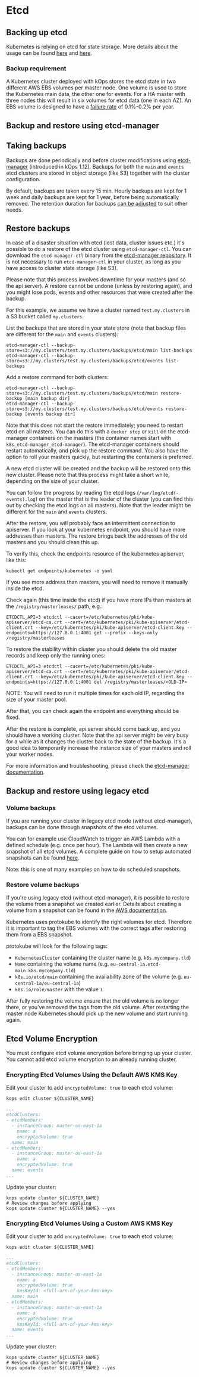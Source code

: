 # Etcd

## Backing up etcd

Kubernetes is relying on etcd for state storage. More details about the usage
can be found [here](https://kubernetes.io/docs/admin/etcd/) and
[here](https://coreos.com/etcd/docs/latest/).

### Backup requirement

A Kubernetes cluster deployed with kOps stores the etcd state in two different
AWS EBS volumes per master node. One volume is used to store the Kubernetes
main data, the other one for events. For a HA master with three nodes this will
result in six volumes for etcd data (one in each AZ). An EBS volume is designed
to have a [failure rate](https://aws.amazon.com/ebs/details/#AvailabilityandDurability)
of 0.1%-0.2% per year.

## Backup and restore using etcd-manager

## Taking backups

Backups are done periodically and before cluster modifications using [etcd-manager](etcd_administration.md)
(introduced in kOps 1.12). Backups for both the `main` and `events` etcd clusters
are stored in object storage (like S3) together with the cluster configuration.

By default, backups are taken every 15 min. Hourly backups are kept for 1 week and
daily backups are kept for 1 year, before being automatically removed. The retention
duration for backups [can be adjusted](../cluster_spec.md#etcd-backups-retention)
to suit other needs.

## Restore backups

In case of a disaster situation with etcd (lost data, cluster issues etc.) it's
possible to do a restore of the etcd cluster using `etcd-manager-ctl`.
You can download the `etcd-manager-ctl` binary from the [etcd-manager repository](https://github.com/kopeio/etcd-manager/releases).
It is not necessary to run `etcd-manager-ctl` in your cluster, as long as you have access to cluster state storage (like S3).

Please note that this process involves downtime for your masters (and so the api server).
A restore cannot be undone (unless by restoring again), and you might lose pods, events
and other resources that were created after the backup.

For this example, we assume we have a cluster named `test.my.clusters` in a S3 bucket called `my.clusters`.

List the backups that are stored in your state store (note that backup files are different for the `main` and `events` clusters):

```
etcd-manager-ctl --backup-store=s3://my.clusters/test.my.clusters/backups/etcd/main list-backups
etcd-manager-ctl --backup-store=s3://my.clusters/test.my.clusters/backups/etcd/events list-backups
```

Add a restore command for both clusters:

```
etcd-manager-ctl --backup-store=s3://my.clusters/test.my.clusters/backups/etcd/main restore-backup [main backup dir]
etcd-manager-ctl --backup-store=s3://my.clusters/test.my.clusters/backups/etcd/events restore-backup [events backup dir]
```

Note that this does not start the restore immediately; you need to restart etcd on all masters.
You can do this with a `docker stop` or `kill` on the etcd-manager containers on the masters (the container names start with `k8s_etcd-manager_etcd-manager`).
The etcd-manager containers should restart automatically, and pick up the restore command. You also have the option to roll your masters quickly, but restarting the containers is preferred.

A new etcd cluster will be created and the backup will be
restored onto this new cluster. Please note that this process might take a short while,
depending on the size of your cluster.

You can follow the progress by reading the etcd logs (`/var/log/etcd(-events).log`)
on the master that is the leader of the cluster (you can find this out by checking the etcd logs on all masters).
Note that the leader might be different for the `main` and `events` clusters.

After the restore, you will probably face an intermittent connection to apiserver.
If you look at your kubernetes endpoint, you should have more addresses than masters. The restore brings back the addresses of the old masters and you should clean this up.

To verify this, check the endpoints resource of the kubernetes apiserver, like this:
```
kubectl get endpoints/kubernetes -o yaml
```

If you see more address than masters, you will need to remove it manually inside the etcd.

Check again (this time inside the etcd) if you have more IPs than masters at the `/registry/masterleases/` path, e.g.:
```
ETCDCTL_API=3 etcdctl --cacert=/etc/kubernetes/pki/kube-apiserver/etcd-ca.crt --cert=/etc/kubernetes/pki/kube-apiserver/etcd-client.crt --key=/etc/kubernetes/pki/kube-apiserver/etcd-client.key --endpoints=https://127.0.0.1:4001 get --prefix --keys-only /registry/masterleases
```

To restore the stability within cluster you should delete the old master records and keep only the running ones:
```
ETCDCTL_API=3 etcdctl --cacert=/etc/kubernetes/pki/kube-apiserver/etcd-ca.crt --cert=/etc/kubernetes/pki/kube-apiserver/etcd-client.crt --key=/etc/kubernetes/pki/kube-apiserver/etcd-client.key --endpoints=https://127.0.0.1:4001 del /registry/masterleases/<OLD-IP>
```
NOTE: You will need to run it multiple times for each old IP, regarding the size of your master pool.

After that, you can check again the endpoint and everything should be fixed.

After the restore is complete, api server should come back up, and you should have a working cluster.
Note that the api server might be very busy for a while as it changes the cluster back to the state of the backup.
It's a good idea to temporarily increase the instance size of your masters and roll your worker nodes.

For more information and troubleshooting, please check the [etcd-manager documentation](https://github.com/kopeio/etcd-manager).

## Backup and restore using legacy etcd

### Volume backups

If you are running your cluster in legacy etcd mode (without etcd-manager),
backups can be done through snapshots of the etcd volumes.

You can for example use CloudWatch to trigger an AWS Lambda with a defined schedule (e.g. once per
hour). The Lambda will then create a new snapshot of all etcd volumes. A complete
guide on how to setup automated snapshots can be found [here](https://serverlesscode.com/post/lambda-schedule-ebs-snapshot-backups/).

Note: this is one of many examples on how to do scheduled snapshots.

### Restore volume backups

If you're using legacy etcd (without etcd-manager), it is possible to restore the volume from a snapshot we created
earlier. Details about creating a volume from a snapshot can be found in the
[AWS documentation](http://docs.aws.amazon.com/AWSEC2/latest/UserGuide/ebs-restoring-volume.html).

Kubernetes uses protokube to identify the right volumes for etcd. Therefore it
is important to tag the EBS volumes with the correct tags after restoring them
from a EBS snapshot.

protokube will look for the following tags:

* `KubernetesCluster` containing the cluster name (e.g. `k8s.mycompany.tld`)
* `Name` containing the volume name (e.g. `eu-central-1a.etcd-main.k8s.mycompany.tld`)
* `k8s.io/etcd/main` containing the availability zone of the volume (e.g. `eu-central-1a/eu-central-1a`)
* `k8s.io/role/master` with the value `1`

After fully restoring the volume ensure that the old volume is no longer there,
or you've removed the tags from the old volume. After restarting the master node
Kubernetes should pick up the new volume and start running again.


## Etcd Volume Encryption

You must configure etcd volume encryption before bringing up your cluster. You cannot add etcd volume encryption to an already running cluster.

### Encrypting Etcd Volumes Using the Default AWS KMS Key

Edit your cluster to add `encryptedVolume: true` to each etcd volume:

`kops edit cluster ${CLUSTER_NAME}`

```yaml
...
etcdClusters:
- etcdMembers:
  - instanceGroup: master-us-east-1a
    name: a
    encryptedVolume: true
  name: main
- etcdMembers:
  - instanceGroup: master-us-east-1a
    name: a
    encryptedVolume: true
  name: events
...
```

Update your cluster:

```
kops update cluster ${CLUSTER_NAME}
# Review changes before applying
kops update cluster ${CLUSTER_NAME} --yes
```

### Encrypting Etcd Volumes Using a Custom AWS KMS Key

Edit your cluster to add `encryptedVolume: true` to each etcd volume:

`kops edit cluster ${CLUSTER_NAME}`

```yaml
...
etcdClusters:
- etcdMembers:
  - instanceGroup: master-us-east-1a
    name: a
    encryptedVolume: true
    kmsKeyId: <full-arn-of-your-kms-key>
  name: main
- etcdMembers:
  - instanceGroup: master-us-east-1a
    name: a
    encryptedVolume: true
    kmsKeyId: <full-arn-of-your-kms-key>
  name: events
...
```

Update your cluster:

```
kops update cluster ${CLUSTER_NAME}
# Review changes before applying
kops update cluster ${CLUSTER_NAME} --yes
```
